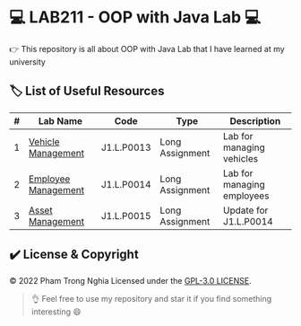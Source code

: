 # 💻 LAB211 - OOP with Java Lab 💻

👉 This repository is all about OOP with Java Lab that I have learned at my university

## 🏷️ List of Useful Resources

#| Lab Name | Code | Type | Description
-| -------- | ---- | ---- | -----------
1| [Vehicle Management](https://github.com/ptnghia3502/oop-with-java-lab/tree/main/VehicleManagement) | J1.L.P0013 | Long Assignment | Lab for managing vehicles
2| [Employee Management](https://github.com/ptnghia3502/oop-with-java-lab/tree/main/EmployeeManagement) | J1.L.P0014 | Long Assignment | Lab for managing employees
3| [Asset Management](https://github.com/ptnghia3502/oop-with-java-lab/tree/main/AssetManagemnet) | J1.L.P0015 | Long Assignment | Update for J1.L.P0014

## ✔️ License & Copyright
&copy; 2022 Pham Trong Nghia Licensed under the [GPL-3.0 LICENSE](https://github.com/ptnghia3502/object-oriented-programming/blob/main/README.md).

> 👌 Feel free to use my repository and star it if you find something interesting 😄
